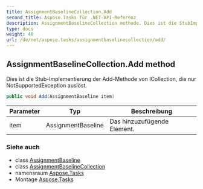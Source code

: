 ```yaml
---
title: AssignmentBaselineCollection.Add
second_title: Aspose.Tasks für .NET-API-Referenz
description: AssignmentBaselineCollection methode. Dies ist die StubImplementierung der AddMethode von ICollection die nur NotSupportedException auslöst.
type: docs
weight: 40
url: /de/net/aspose.tasks/assignmentbaselinecollection/add/
---
```

## AssignmentBaselineCollection.Add method

Dies ist die Stub-Implementierung der Add-Methode von ICollection, die nur NotSupportedException auslöst.

```csharp
public void Add(AssignmentBaseline item)
```

| Parameter | Typ | Beschreibung |
| --- | --- | --- |
| item | AssignmentBaseline | Das hinzuzufügende Element. |

### Siehe auch

* class [AssignmentBaseline](../../assignmentbaseline/)
* class [AssignmentBaselineCollection](../)
* namensraum [Aspose.Tasks](../../assignmentbaselinecollection/)
* Montage [Aspose.Tasks](../../../)


